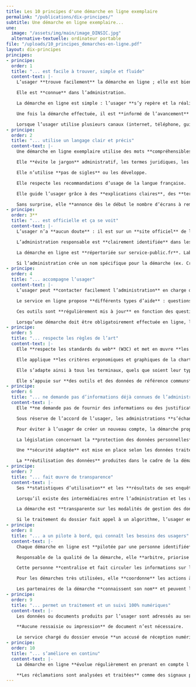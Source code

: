 ```yaml
---
title: Les 10 principes d'une démarche en ligne exemplaire
permalink: "/publications/dix-principes/"
subtitle: Une démarche en ligne exemplaire...
une:
  image: "/assets/img/main/image_DINSIC.jpg"
  alternative-textuelle: ordinateur portable
file: "/uploads/10_principes_demarches-en-ligne.pdf"
layout: dix-principes
principes:
- principe: 
  order: 1
  title: "... est facile à trouver, simple et fluide"
  content-text: |-
    L’usager **trouve facilement** la démarche en ligne ; elle est bien **référencée** sur les moteurs de recherche.

    Elle est **connue** dans l’administration.

    La démarche en ligne est simple : l’usager **s’y repère et la réalise facilement**. Il est **guidé** à chaque étape.

    Une fois la démarche effectuée, il est **informé de l’avancement** de son dossier, des délais de traitement, etc.

    Lorsque l’usager utilise plusieurs canaux (internet, téléphone, guichet, application mobile…) pour réaliser une démarche, son parcours est **fluide et sans obstacle**.
- principe: 
  order: 2
  title: "... utilise un langage clair et précis"
  content-text: |-
    Une démarche en ligne exemplaire utilise des mots **compréhensibles par tous**.

    Elle **évite le jargon** administratif, les termes juridiques, les anglicismes.

    Elle n’utilise **pas de sigles** ou les développe.

    Elle respecte les recommandations d’usage de la langue française.

    Elle guide l’usager grâce à des **explications claires**, des **termes précis** et sans ambiguïtés.

    Sans surprise, elle **annonce dès le début le nombre d’écrans à remplir, le temps estimé, les documents** ou données nécessaires et les délais d’instruction.
- principe: 
  order: 3**
  title: "... est officielle et ça se voit"
  content-text: |-
    L’usager n’a **aucun doute** : il est sur un **site officiel** de l’administration et peut réaliser sa démarche en **toute confiance**.

    L’administration responsable est **clairement identifiée** dans les mentions légales. Les textes de référence de la démarche sont indiqués.

    La démarche en ligne est **répertoriée sur service-public.fr**. Labellisée **Cerfa**, elle en **affiche le logo** et donne accès à la fiche d’évaluation de la démarche en ligne.

    Si l’administration crée un nom spécifique pour la démarche (ex. Critair), elle le **protège en tant que marque** pour éviter les contrefaçons.
- principe: 
  order: 4
  title: "... accompagne l’usager"
  content-text: |-
    L’usager peut **contacter facilement l’administration** en charge de la démarche **d’au moins deux façons différentes** (courriel, téléphone, guichet, formulaire de contact, sms…).

    Le service en ligne propose **différents types d’aide** : questions fréquentes, tutoriel, notice, aide contextuelle…

    Ces outils sont **régulièrement mis à jour** en fonction des questions posées par les usagers.

    Lorsqu’une démarche doit être obligatoirement effectuée en ligne, l’administration propose aux usagers **une aide personnalisée** (par téléphone, dialogue en ligne, accueil physique…).
- principe: 
  order: 5
  title: "... respecte les règles de l’art"
  content-text: |-
    Elle **respecte les standards du web** (W3C) et met en œuvre **les bonnes pratiques** promues par les professionnels.

    Elle applique **les critères ergonomiques et graphiques de la charte Internet de l’Etat** et les **référentiels généraux** : accessibilité (RGAA), interopérabilité (RGI), sécurité (RGS).

    Elle s’adapte ainsi à tous les terminaux, quels que soient leur type, leur taille, leur navigateur, leur système d’exploitation.

    Elle s’appuie sur **des outils et des données de référence communs** entre toutes les administrations (Base Adresse Nationale, répertoire des entreprises Sirene…).
- principe: 
  order: 6
  title: "... ne demande pas d’informations déjà connues de l’administration"
  content-text: |-
    Elle **ne demande pas de fournir des informations ou des justificatifs** qu’une autre administration possède déjà.

    Sous réserve de l’accord de l’usager, les administrations **s’échangent ces données** entre elles.

    Pour éviter à l’usager de créer un nouveau compte, la démarche propose une **identification par FranceConnect**.

    La législation concernant la **protection des données personnelles** est rigoureusement respectée.

    Une **sécurité adaptée** est mise en place selon les données traitées.

    La **réutilisation des données** produites dans le cadre de la démarche est rendue possible si cela est pertinent.
- principe: 
  order: 7
  title: "... fait œuvre de transparence"
  content-text: |-
    Ses **statistiques d’utilisation** et les **résultats de ses enquêtes** usagers sont rendus publics.

    Lorsqu’il existe des intermédiaires entre l’administration et les usagers, l’administration rend publiques les conditions pour devenir intermédiaire agréé, la liste des intermédiaires, les bonnes pratiques à respecter.

    La démarche est **transparente sur les modalités de gestion des données personnelles** et l’usager peut savoir qui y a eu accès.

    Si le traitement du dossier fait appel à un algorithme, l’usager en est informé et les règles sont rendues publiques.
- principe: 
  order: 8
  title: "... a un pilote à bord, qui connaît les besoins des usagers"
  content-text: |-
    Chaque démarche en ligne est **pilotée par une personne identifiée**, qui fait le lien entre les agents et les organisations concernés.

    Responsable de la qualité de la démarche, elle **arbitre, priorise et propose des améliorations**.

    Cette personne **centralise et fait circuler les informations sur la démarche** : qualité, statistiques d’utilisation, réclamations, questions posées, projets d’évolution...

    Pour les démarches très utilisées, elle **coordonne** les actions à conduire.

    Les partenaires de la démarche **connaissent son nom** et peuvent lui signaler un problème.
- principe: 
  order: 9
  title: "... permet un traitement et un suivi 100% numériques"
  content-text: |-
    Les données ou documents produits par l’usager sont adressés au service en charge du dossier **par voie numérique**, sauf exception.

    **Aucune ressaisie ou impression** de document n’est nécessaire.

    Le service chargé du dossier envoie **un accusé de réception numérique** à l’usager, qui est informé par voie électronique du suivi de sa démarche tout au long du traitement de son dossier.
- principe: 
  order: 10
  title: "... s’améliore en continu"
  content-text: |-
    La démarche en ligne **évolue régulièrement en prenant en compte l’avis des usagers** (enquête annuelle, tests utilisateurs, réclamations…), **des agents et des partenaires**, ainsi que les statistiques d’utilisation.

    **Les réclamations sont analysées et traitées** comme des signaux prioritaires.
---
```


